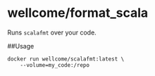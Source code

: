 # wellcome/format_scala

Runs `scalafmt` over your code.

##Usage

```
docker run wellcome/scalafmt:latest \
    --volume=my_code:/repo
```
